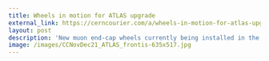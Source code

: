 ```yaml
---
title: Wheels in motion for ATLAS upgrade
external_link: https://cerncourier.com/a/wheels-in-motion-for-atlas-upgrade/
layout: post
description: 'New muon end-cap wheels currently being installed in the ATLAS detector will provide precision tracking and triggering at high rates for Run 3 and beyond.'
image: /images/CCNovDec21_ATLAS_frontis-635x517.jpg
---
```

